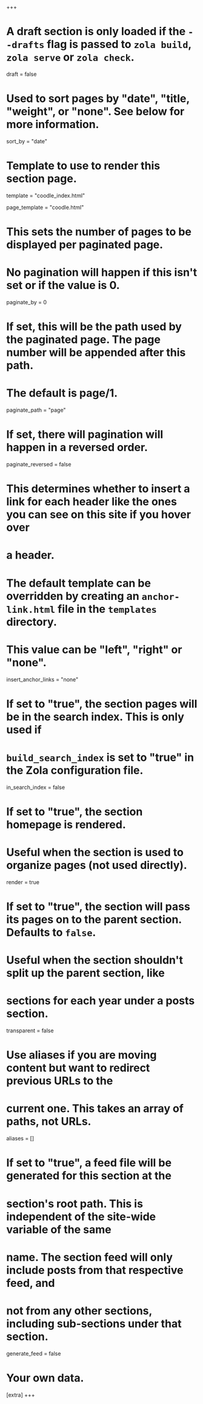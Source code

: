 +++
# A draft section is only loaded if the `--drafts` flag is passed to `zola build`, `zola serve` or `zola check`.

draft = false

# Used to sort pages by "date", "title, "weight", or "none". See below for more information.

sort_by = "date"

# Template to use to render this section page.

template = "coodle_index.html"

page_template = "coodle.html"

# This sets the number of pages to be displayed per paginated page.

# No pagination will happen if this isn't set or if the value is 0.

paginate_by = 0

# If set, this will be the path used by the paginated page. The page number will be appended after this path.

# The default is page/1.

paginate_path = "page"

# If set, there will pagination will happen in a reversed order.

paginate_reversed = false

# This determines whether to insert a link for each header like the ones you can see on this site if you hover over

# a header.

# The default template can be overridden by creating an `anchor-link.html` file in the `templates` directory.

# This value can be "left", "right" or "none".

insert_anchor_links = "none"

# If set to "true", the section pages will be in the search index. This is only used if

# `build_search_index` is set to "true" in the Zola configuration file.

in_search_index = false

# If set to "true", the section homepage is rendered.

# Useful when the section is used to organize pages (not used directly).

render = true

# If set to "true", the section will pass its pages on to the parent section. Defaults to `false`.

# Useful when the section shouldn't split up the parent section, like

# sections for each year under a posts section.

transparent = false

# Use aliases if you are moving content but want to redirect previous URLs to the

# current one. This takes an array of paths, not URLs.

aliases = []

# If set to "true", a feed file will be generated for this section at the

# section's root path. This is independent of the site-wide variable of the same

# name. The section feed will only include posts from that respective feed, and

# not from any other sections, including sub-sections under that section.

generate_feed = false

# Your own data.

[extra]
+++

